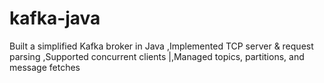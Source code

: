 # kafka-java
Built a simplified Kafka broker in Java ,Implemented TCP server &amp; request parsing ,Supported concurrent clients |,Managed topics, partitions, and message fetches
